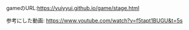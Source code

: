 gameのURL:https://yuiyyui.github.io/game/stage.html

参考にした動画: https://www.youtube.com/watch?v=f5tapt1BUGU&t=5s

